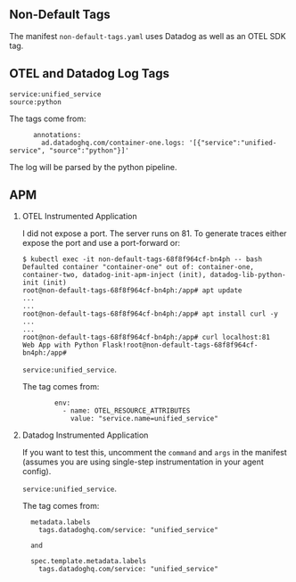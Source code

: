 Non-Default Tags
--

The manifest ```non-default-tags.yaml``` uses Datadog as well as an OTEL SDK tag.

OTEL and Datadog Log Tags
--

```service:unified_service```  
```source:python```  
  
The tags come from:  
  
```  
      annotations:  
        ad.datadoghq.com/container-one.logs: '[{"service":"unified-service", "source":"python"}]'
```  
  
The log will be parsed by the python pipeline.  
  
APM
--  

1) OTEL Instrumented Application  
  
    I did not expose a port.  The server runs on 81.  To generate traces either expose the port and use a port-forward or:  
      
    ```  
    $ kubectl exec -it non-default-tags-68f8f964cf-bn4ph -- bash  
    Defaulted container "container-one" out of: container-one, container-two, datadog-init-apm-inject (init), datadog-lib-python-init (init)  
    root@non-default-tags-68f8f964cf-bn4ph:/app# apt update  
    ...  
    ...  
    root@non-default-tags-68f8f964cf-bn4ph:/app# apt install curl -y  
    ...  
    ...  
    root@non-default-tags-68f8f964cf-bn4ph:/app# curl localhost:81  
    Web App with Python Flask!root@non-default-tags-68f8f964cf-bn4ph:/app#  
    ``` 
      
    ```service:unified_service```. 
      
    The tag comes from:  
      
    ```  
            env:  
              - name: OTEL_RESOURCE_ATTRIBUTES  
                value: "service.name=unified_service"  
    ```  
  
2) Datadog Instrumented Application  
  
    If you want to test this, uncomment the ```command``` and ```args``` in the manifest (assumes you are using single-step instrumentation in your agent config). 

    ```service:unified_service```. 
      
    The tag comes from:  
      
    ```  
      metadata.labels  
        tags.datadoghq.com/service: "unified_service"  
      
      and
        
      spec.template.metadata.labels  
        tags.datadoghq.com/service: "unified_service"  
    ```

